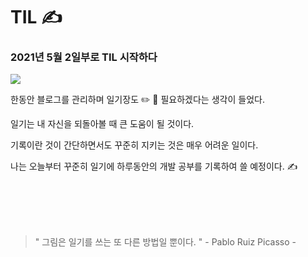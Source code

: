 # TIL ✍️



### 2021년 5월 2일부로 TIL 시작하다

![](https://images.velog.io/images/milkyway/post/327f0a16-6344-4248-8eff-0921ac3e7f54/diary-jumbo.jpeg)

한동안 블로그를 관리하며 일기장도 ✏️ 📖  필요하겠다는 생각이 들었다.

일기는 내 자신을 되돌아볼 때 큰 도움이 될 것이다.

기록이란 것이 간단하면서도 꾸준히 지키는 것은 매우 어려운 일이다.

나는 오늘부터 꾸준히 일기에 하루동안의 개발 공부를 기록하여 쓸 예정이다. ✍️

<br></br>
<br></br>

> " 그림은 일기를 쓰는 또 다른 방법일 뿐이다. " - Pablo Ruiz Picasso -

<br></br>
<br></br>
